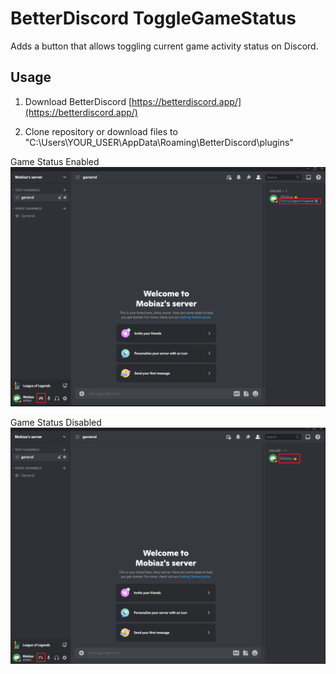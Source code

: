 # BetterDiscord ToggleGameStatus

Adds a button that allows toggling current game activity status on Discord.

## Usage

1. Download BetterDiscord [https://betterdiscord.app/](https://betterdiscord.app/)

2. Clone repository or download files to "C:\Users\YOUR_USER\AppData\Roaming\BetterDiscord\plugins"

Game Status Enabled
![enablestatus](/res/enablestatus.png)

Game Status Disabled
![disablestatus](/res/disablestatus.png)